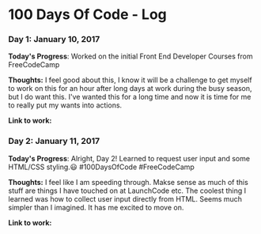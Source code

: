 # 100 Days Of Code - Log

### Day 1: January 10, 2017


**Today's Progress**: Worked on the initial Front End Developer Courses from FreeCodeCamp


**Thoughts:** I feel good about this, I know it will be a challenge to get myself to work on this for an hour after long days at work during the busy season, but I do want this. I've wanted this for a long time and now it is time for me to really put my wants into actions.

**Link to work:**

### Day 2: January 11, 2017


**Today's Progress**: Alright, Day 2! Learned to request user input and some HTML/CSS styling.😃 #100DaysOfCode #FreeCodeCamp

**Thoughts:** I feel like I am speeding through. Makse sense as much of this stuff are things I have touched on at LaunchCode etc. The coolest thing I learned was how to collect user input directly from HTML. Seems much simpler than I imagined. It has me excited to move on.

**Link to work:**

<!--
### Day 3: January 5, 2017


**Today's Progress**: Worked on Tic Tac Toe AI


**Thoughts:** It works better than it did. Still some bugs to iron out

**Link to work:** For [#100DaysOfCode](https://github.com/randallfine/100daysofcode-projects)
                  For [Portfolio Site](https://randallfine.github.io/)  

### Day 4: January 8, 2017


**Today's Progress**: Worked on Tic Tac Toe AI


**Thoughts:** Some improvments, some confusions. Happy to be back at it.

**Link to work:** For [#100DaysOfCode](https://github.com/randallfine/100daysofcode-projects)
                  For [Portfolio Site](https://randallfine.github.io/)

### Day 5: January 9, 2017


**Today's Progress**: Worked on Tic Tac Toe AI and begain converting weather app to node. Having my api keys on codepen is making me nervous.


**Thoughts:** I feel I had a fairly productive day

**Link to work:** For [#100DaysOfCode](https://github.com/randallfine/100daysofcode-projects)
                  For [Portfolio Site](https://randallfine.github.io/)

### Day 6: January 10, 2017


**Today's Progress**: Worked on Tic Tac Toe AI 


**Thoughts:** I did more staring at the screen than coding. To figure out how to get the game to win without a bunch of if or switch statments

**Link to work:** For [#100DaysOfCode](https://github.com/randallfine/100daysofcode-projects)
                  For [Portfolio Site](https://randallfine.github.io/)                                                      
                  
-->
